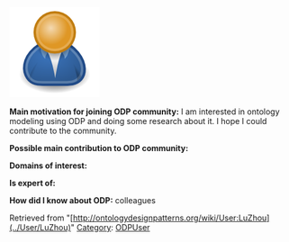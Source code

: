 [![Image:ODPUser.png](../images/a/a6/ODPUser.png)](../Image/ODPUser.png "Image:ODPUser.png")




  





__Main motivation for joining ODP community:__ I am interested in ontology modeling using ODP and doing some research about it. I hope I could contribute to the community.


__Possible main contribution to ODP community:__


__Domains of interest:__


  



__Is expert of:__


  

__How did I know about ODP:__ colleagues






Retrieved from "[http://ontologydesignpatterns.org/wiki/User:LuZhou](../User/LuZhou)"
 [Category](http://ontologydesignpatterns.org/wiki/Special:Categories "Special:Categories"): [ODPUser](../Category/ODPUser "Category:ODPUser")
